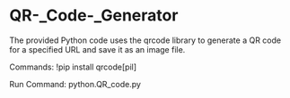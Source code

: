 # QR-_Code-_Generator
The provided Python code uses the qrcode library to generate a QR code for a specified URL and save it as an image file.


Commands:
!pip install qrcode[pil]

Run Command: python.QR_code.py
